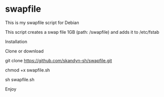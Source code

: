 # swapfile

This is my swapfile script for Debian

This script creates a swap file 1GB (path: /swapfile) and adds it to /etc/fstab

Installation

Clone or download

git clone  https://github.com/skandyn-sh/swapfile.git  

chmod +x swapfile.sh

sh swapfile.sh

Enjoy




